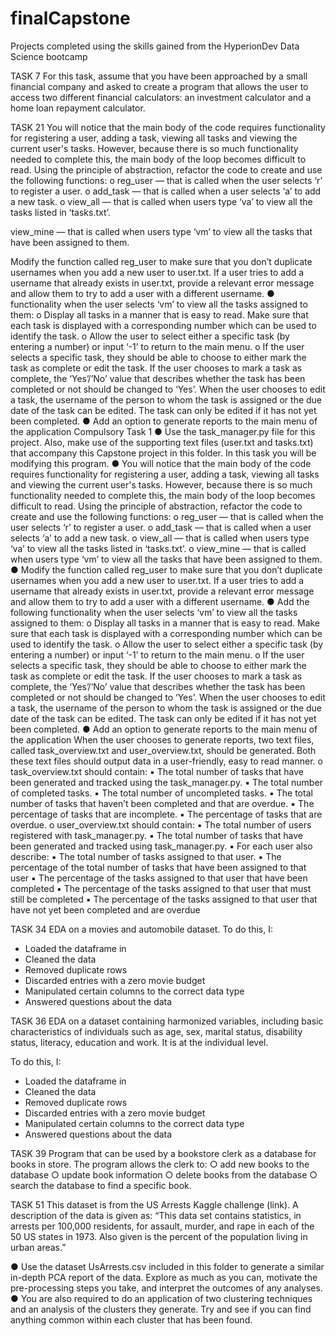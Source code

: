 # finalCapstone
Projects completed using the skills gained from the HyperionDev Data Science bootcamp

TASK 7
For this task, assume that you have been approached by a small financial
company and asked to create a program that allows the user to access two
different financial calculators: an investment calculator and a home loan
repayment calculator.


TASK 21
You will notice that the main body of the code requires functionality for
registering a user, adding a task, viewing all tasks and viewing the current
user's tasks. However, because there is so much functionality needed to
complete this, the main body of the loop becomes difficult to read. Using
the principle of abstraction, refactor the code to create and use the
following functions:
o reg_user — that is called when the user selects ‘r’ to register a user.
o add_task — that is called when a user selects ‘a’ to add a new task.
o view_all — that is called when users type ‘va’ to view all the tasks
listed in ‘tasks.txt’.

view_mine — that is called when users type ‘vm’ to view all the
tasks that have been assigned to them.

Modify the function called reg_user to make sure that you don’t duplicate
usernames when you add a new user to user.txt. If a user tries to add a
username that already exists in user.txt, provide a relevant error message
and allow them to try to add a user with a different username.
● functionality when the user selects ‘vm’ to view all the
tasks assigned to them:
o Display all tasks in a manner that is easy to read. Make sure that
each task is displayed with a corresponding number which can be
used to identify the task.
o Allow the user to select either a specific task (by entering a number)
or input ‘-1’ to return to the main menu.
o If the user selects a specific task, they should be able to choose to
either mark the task as complete or edit the task. If the user
chooses to mark a task as complete, the ‘Yes’/’No’ value that
describes whether the task has been completed or not should be
changed to ‘Yes’. When the user chooses to edit a task, the
username of the person to whom the task is assigned or the due
date of the task can be edited. The task can only be edited if it has
not yet been completed.
● Add an option to generate reports to the main menu of the application
Compulsory Task 1
● Use the task_manager.py file for this project. Also, make use of the
supporting text files (user.txt and tasks.txt) that accompany this
Capstone project in this folder. In this task you will be modifying this
program.
● You will notice that the main body of the code requires functionality for
registering a user, adding a task, viewing all tasks and viewing the current
user's tasks. However, because there is so much functionality needed to
complete this, the main body of the loop becomes difficult to read. Using
the principle of abstraction, refactor the code to create and use the
following functions:
o reg_user — that is called when the user selects ‘r’ to register a user.
o add_task — that is called when a user selects ‘a’ to add a new task.
o view_all — that is called when users type ‘va’ to view all the tasks
listed in ‘tasks.txt’.
o view_mine — that is called when users type ‘vm’ to view all the
tasks that have been assigned to them.
● Modify the function called reg_user to make sure that you don’t duplicate
usernames when you add a new user to user.txt. If a user tries to add a
username that already exists in user.txt, provide a relevant error message
and allow them to try to add a user with a different username.
● Add the following functionality when the user selects ‘vm’ to view all the
tasks assigned to them:
o Display all tasks in a manner that is easy to read. Make sure that
each task is displayed with a corresponding number which can be
used to identify the task.
o Allow the user to select either a specific task (by entering a number)
or input ‘-1’ to return to the main menu.
o If the user selects a specific task, they should be able to choose to
either mark the task as complete or edit the task. If the user
chooses to mark a task as complete, the ‘Yes’/’No’ value that
describes whether the task has been completed or not should be
changed to ‘Yes’. When the user chooses to edit a task, the
username of the person to whom the task is assigned or the due
date of the task can be edited. The task can only be edited if it has
not yet been completed.
● Add an option to generate reports to the main menu of the application
 When the user chooses to generate reports, two text files, called
task_overview.txt and user_overview.txt, should be generated. Both
these text files should output data in a user-friendly, easy to read manner.
o task_overview.txt should contain:
▪ The total number of tasks that have been generated and
tracked using the task_manager.py.
▪ The total number of completed tasks.
▪ The total number of uncompleted tasks.
▪ The total number of tasks that haven’t been completed and
that are overdue.
▪ The percentage of tasks that are incomplete.
▪ The percentage of tasks that are overdue.
o user_overview.txt should contain:
▪ The total number of users registered with task_manager.py.
▪ The total number of tasks that have been generated and
tracked using task_manager.py.
▪ For each user also describe:
▪ The total number of tasks assigned to that user.
▪ The percentage of the total number of tasks that have
been assigned to that user
▪ The percentage of the tasks assigned to that user that
have been completed
▪ The percentage of the tasks assigned to that user that
must still be completed
▪ The percentage of the tasks assigned to that user that
have not yet been completed and are overdue


TASK 34
EDA on a movies and automobile dataset. To do this, I:
- Loaded the dataframe in
- Cleaned the data
- Removed duplicate rows
- Discarded entries with a zero movie budget
- Manipulated certain columns to the correct data type
- Answered questions about the data


TASK 36
EDA on a dataset containing  harmonized variables, including basic characteristics of individuals such as age, sex, marital status, disability status, literacy, education and work. It is at the individual level.

 To do this, I:
- Loaded the dataframe in
- Cleaned the data
- Removed duplicate rows
- Discarded entries with a zero movie budget
- Manipulated certain columns to the correct data type
- Answered questions about the data

TASK 39
Program that can be used by a bookstore clerk as a database for books in store. The program allows the clerk to:
○ add new books to the database
○ update book information
○ delete books from the database
○ search the database to find a specific book.


TASK 51
This dataset is from the US Arrests Kaggle challenge (link). A description of the
data is given as: “This data set contains statistics, in arrests per 100,000 residents,
for assault, murder, and rape in each of the 50 US states in 1973. Also given is the
percent of the population living in urban areas.”

● Use the dataset UsArrests.csv included in this folder to generate a similar
in-depth PCA report of the data. Explore as much as you can, motivate the
pre-processing steps you take, and interpret the outcomes of any analyses.
● You are also required to do an application of two clustering techniques and
an analysis of the clusters they generate. Try and see if you can find anything
common within each cluster that has been found.
